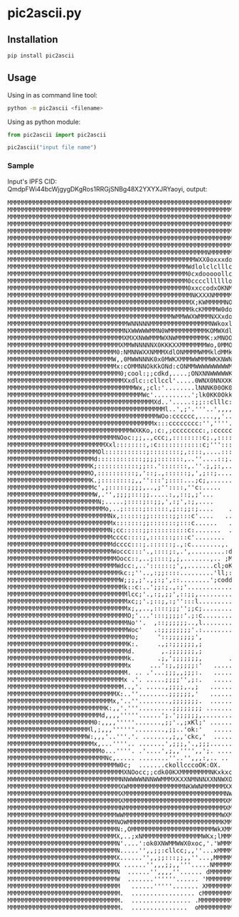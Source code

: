# pic2ascii.py

## Installation

```sh
pip install pic2ascii
```

## Usage

Using in as command line tool:

```bash
python -m pic2ascii <filename>
```

Using as python module:

```python
from pic2ascii import pic2ascii

pic2ascii("input file name")
```

### Sample

Input's IPFS CID: QmdpFWi44bcWjgygDKgRos1RRGjSNBg48X2YXYXJRYaoyi, output:

<pre>
MMMMMMMMMMMMMMMMMMMMMMMMMMMMMMMMMMMMMMMMMMMMMMMMMMMMMMMMMMMMMMMMMMMMMMMMMMMMMMMMMMMMMMMMMMMMMMMMMMMMMMMMMMMMMMMMMMMMMMMMMMMMMMMMMM
MMMMMMMMMMMMMMMMMMMMMMMMMMMMMMMMMMMMMMMMMMMMMMMMMMMMMMMMMMMMMMMMMMMMMMMMMMMMMMMMMMMMMMMMMMMMMMMMMMMMMMMMMMMMMMMMMMMMMMMMMMMMMMMMMM
MMMMMMMMMMMMMMMMMMMMMMMMMMMMMMMMMMMMMMMMMMMMMMMMMMMMMMMMMMMMMMMMMMMMMMMMMMMMMMMMMMMMMMMMMMMMMMMMMMMMMMMMMMMMMMMMMMMMMMMMMMMMMMMMMM
MMMMMMMMMMMMMMMMMMMMMMMMMMMMMMMMMMMMMMMMMMMMMMMMMMMMMMMMMMMMMMMMMMMMMMMMMMMMMMMMMMMMMMMMMMMMMMMMMMMMMMMMMMMMMMMMMMMMMMMMMMMMMMMMMM
MMMMMMMMMMMMMMMMMMMMMMMMMMMMMMMMMMMMMMMMMMMMMMMMMMMMMMMMMMMMMMMMMMMMMMMMMMMMMMMMMMMMMMMMMMMMMMMMMMMMMMMMMMMMMMMMMMMMMMMMMMMMMMMMMM
MMMMMMMMMMMMMMMMMMMMMMMMMMMMMMMMMMMMMMMMMMMMMMMMMMMMMMMMMMMMMMMMMMMMMMMMMMMMMMMMMMMMMMMMMMMMMMMMMMMMMMMMMMMMMMMMMMMMMMMMMMMMMMMMMM
MMMMMMMMMMMMMMMMMMMMMMMMMMMMMMMMMMMMMMMMMMMMMMMMMMMMMMMMMMMMMMMMMMMMMMMMMMMMMMMMMMMMMMMMMMMMMMMMMMMMMMMMMMMMMMMMMMMMMMMMMMMMMMMMMM
MMMMMMMMMMMMMMMMMMMMMMMMMMMMMMMMMMMMMMMMMMMMMMMMMMMMMNMMMMMMMMMMMMM0okxo0NNMMMMMMMMMMMMMMMMMMMMMMMMMMMMMMMMMMMMMMMMMMMMMMMMMMMMMMM
MMMMMMMMMMMMMMMMMMMMMMMMMMMMMMMMMMMMMMMMMMMMMMMMMMWXX0oxxxdoolllodol''',,;;;:dxKNMMMMMMMMMMMMMMMMMMMMMMMMMMMMMMMMMMMMMMMMMMMMMMMMM
MMMMMMMMMMMMMMMMMMMMMMMMMMMMMMMMMMMMMMMMMMMMMMMMWdlolclclllcc:::;;,;;;;;;;;,,''..:0MMMMMMMMMMMMMMMMMMMMMMMMMMMMMMMMMMMMMMMMMMMMMMM
MMMMMMMMMMMMMMMMMMMMMMMMMMMMMMMMMMMMMMMMMMMMMMMM0cxdooooollccc::;;,,,,,,,,,,,,,,,''xMMMMMMMMMMMMMMMMMMMMMMMMMMMMMMMMMMMMMMMMMMMMMM
MMMMMMMMMMMMMMMMMMMMMMMMMMMMMMMMMMMMMMMMMMMMMMMM0cccclllllloo;,;;,,,,'''''''''''''''lWMMMMMMMMMMMMMMMMMMMMMMMMMMMMMMMMMMMMMMMMMMMM
MMMMMMMMMMMMMMMMMMMMMMMMMMMMMMMMMMMMMMMMMMMMMMMM0xxccodxOKNMMk:,',,'''''''''.........cNMMMMMMMMMMMMMMMMMMMMMMMMMMMMMMMMMMMMMMMMMMM
MMMMMMMMMMMMMMMMMMMMMMMMMMMMMMMMMMMMMMMMMMMMMMMMMNKXXXNMMMMMMWo'',,'''................lMMMMMMMMMMMMMMMMMMMMMMMMMMMMMMMMMMMMMMMMMMM
MMMMMMMMMMMMMMMMMMMMMMMMMMMMMMMMMMMMMMMMMMMMMMMMMX;KWMMMMMNOdcc:;,,''..................'OMMMMMMMMMMMMMMMMMMMMMMMMMMMMMMMMMMMMMMMMM
MMMMMMMMMMMMMMMMMMMMMMMMMMMMMMMMMMMMMMMMMMMMMMMMMkcKMMMMW0dolcc:;;,''...................;kMMMMMMMMMMMMMMMMMMMMMMMMMMMMMMMMMMMMMMMM
MMMMMMMMMMMMMMMMMMMMMMMMMMMMMMMMMMMMMMMMMMMMWMMWWXWMMMNXXxdollc:;,,''...........  .......:NMMMMMMMMMMMMMMMMMMMMMMMMMMMMMMMMMMMMMMM
MMMMMMMMMMMMMMMMMMMMMMMMMMMMMMMMWNNNNNMMMMMMMMMMMMMMMMNWkoxll:;;;;,'''.......    ..      .kMMMMMMMMMMMMMMMMMMMMMMMMMMMMMMMMMMMMMMM
MMMMMMMMMMMMMMMMMMMMMMMMMMMMMMMNXWWWWWMMN0WMMMMMMMMMMKOMWXdlllc:;,,,''.......  .....      lMMMMMMMMMMMMMMMMMMMMMMMMMMMMMMMMMMMMMMM
MMMMMMMMMMMMMMMMMMMMMMMMMMMMMMMXMXXNWWMMMWXNWMMMMMMMMK:xMNOOxo:,',,'''... ..  .'.....    .oMMMMMMMMMMMMMMMMMMMMMMMMMMMMMMMMMMMMMMM
MMMMMMMMMMMMMMMMMMMMMMMMMMMMMMXMMWNNNNNX0KKKXXMMMMMMMWo,0MMO:;,;:;'''.   ...  ...  ..   .c0MMMMMMMMMMMMMMMMMMMMMMMMMMMMMMMMMMMMMMM
MMMMMMMMMMMMMMMMMMMMMMMMMMMMM0:NMNNWXXNMMMXdlONMMMMWMMkldMMkkol:,;,..  .....          .,:oXMMMMMMMMMMMMMMMMMMMMMMMMMMMMMMMMMMMMMMM
MMMMMMMMMMMMMMMMMMMMMMMMMMMMW,,0MWWNNNK0x0MWKXMMMWWMMMWKKNWNNo:''... .....     ....... ..'.'KMMMMMMMMMMMMMMMMMMMMMMMMMMMMMMMMMMMMM
MMMMMMMMMMMMMMMMMMMMMMMMMMMMMx:cOMMNNOkKkONd:cONMMWWWWWWWWWMk:;';'..          ........  ....,MMMMMMMMMMMMMMMMMMMMMMMMMMMMMMMMMMMMM
MMMMMMMMMMMMMMMMMMMMMMMMMMMMMM0;cool:;;cdkd,....;ONXNNWWWWWKkO:o:...         ........   .... OMMMMMMMMMMMMMMMMMMMMMMMMMMMMMMMMMMMM
MMMMMMMMMMMMMMMMMMMMMMMMMMMMMMMXxdlc::cllccl'.....0WNX0NNXXKK0l0;.....  ..  .........    ...;0MMMMMMMMMMMMMMMMMMMMMMMMMMMMMMMMMMMM
MMMMMMMMMMMMMMMMMMMMMMMMMMMMMMMMMMWx,;cl:'........lNNNK00OK000O;.'''. ..      ......     .. .xMMMMMMMMMMMMMMMMMMMMMMMMMMMMMMMMMMMM
MMMMMMMMMMMMMMMMMMMMMMMMMMMMMMMMMMMMWc'..........';lk0KK0Okkxo;.','  ..     ..........    ..  ,WMMMMMMMMMMMMMMMMMMMMMMMMMMMMMMMMMM
MMMMMMMMMMMMMMMMMMMMMMMMMMMMMMMMMMMMMMMXd..'.....:;;::clllc:'...,;.  .   ..'''........ ..   ....0MMMMMMMMMMMMMMMMMMMMMMMMMMMMMMMMM
MMMMMMMMMMMMMMMMMMMMMMMMMMMMMMMMMMMMMMMMMMl..',;'.'''..',,,,'. .,'.    .'.'........... .,.   .. .lWMMMMMMMMMMMMMMMMMMMMMMMMMMMMMMM
MMMMMMMMMMMMMMMMMMMMMMMMMMMMMMMMMMMMMMMMWOo:cccccc,....,,'.... .,..   ';..............  'lo       .xWMMMMMMMMMMMMMMMMMMMMMMMMMMMMM
MMMMMMMMMMMMMMMMMMMMMMMMMMMMMMMMMMMMMMMx:::cccccccc:'',''''... .,.. .''..,'...... ..... .oKN:       'oONMMMMMMMMMMMMMMMMMMMMMMMMMM
MMMMMMMMMMMMMMMMMMMMMMMMMMMMMMMMMWXKKo,:c:,;cccccccc:,:cccccc:'..  .... ..,.....  .......lxMMMOc.    . ..cxKMMMMMMMMMMMMMMMMMMMMMM
MMMMMMMMMMMMMMMMMMMMMMMMMMMMMNOoc:;;,.,ccc;,::::::::c;.,:::::c;..  .... ..,..... .'..... 'dWMMMMMW0xl;,.... .:xXMMMMMMMMMMMMMMMMMM
MMMMMMMMMMMMMMMMMMMMMMMMMMXxl::::::::,:c::::::::::::c;''':::c:..' ....  ........ ..'. ..  .WMMMMMMMMMMMMMMMo....;kMMMMMMMMMMMMMMMM
MMMMMMMMMMMMMMMMMMMMMMMMOl:::::::::::;::::::::;,::::,....:::,..'.  ....  . ....  ......'   '0MMMMMMMMMMMMMMMO..',,xMMMMMMMMMMMMMMM
MMMMMMMMMMMMMMMMMMMMMMMd::::::::::::;;;;:::::::,..''....::;.....   ....    ....  . .....     :NMMMMMMMMMMMMMM.',;;oWMMMMMMMMMMMMMM
MMMMMMMMMMMMMMMMMMMMMMK;:::::::::::;;::.':::::::,.''.;,;:,.....    .'..                       .xMMMMMMMMMMMMx',;;:0MMMMMMMMMMMMMMM
MMMMMMMMMMMMMMMMMMMMMMO,::::::::::;,'::;.,::::::;,',;::;......      .,..                     ...;kMMMMMMMMWl.,,;lXMMMMMMMMMMMMMMMM
MMMMMMMMMMMMMMMMMMMMMMK.;::::::::;,,'':::';::::...;c;,......         .,..       .         o:      'dXX0kdc'.';o0MMMMMMMMMMMMMMMMMM
MMMMMMMMMMMMMMMMMMMMMMMc',;:::::;;;;,..,;''::::,''c:.....              ...      .0.       .OMO:.    ....,',l0MMMMMMMMMMMMMMMMMMMMM
MMMMMMMMMMMMMMMMMMMMMMMW,.'',;;;;:::;;.....:,,::;,;'...      .                   xMKl'..    :MMMNk:......'kMMMMMMMMMMMMMMMMMMMMMMM
MMMMMMMMMMMMMMMMMMMMMMMMN;.....;::::;::;;,',:;',:;,....     ..                    dMMMMWX0Ox;':xOKNWMMNOdc;;o0WMMMMMMMMMMMMMMMMMMM
MMMMMMMMMMMMMMMMMMMMMMMMMMo,..;:::::;::::::,;::;;:;....    ....                    .cdkKMMMMMM0l'.'cxXMMMMMMXkdxXMMMMMMMMMMMMMMMMM
MMMMMMMMMMMMMMMMMMMMMMMMMMMNx,::::::;;::::::;;:::c'....   .......                 .    .';;cx0NMMK:...,OMMMMMMMMddKMMMMMMMMMMMMMMM
MMMMMMMMMMMMMMMMMMMMMMMMMMMMx:::::::;;:::::::;:::c......   ....,xkx,.   ...........,,'..'lkkl;;::oxo'...dMMMMMMMModkMMMMMMMMMMMMMM
MMMMMMMMMMMMMMMMMMMMMMMMMMMN;cc:::::;;::::::::::c:.......  ...,xMMMMMOc'...........';d0Kx:;oNMWWMMO,,,,,c0MMMMMMMkxk0MMMMMMMMMMMMM
MMMMMMMMMMMMMMMMMMMMMMMMMMMMcccc::::;,::::::;:::c'........  .'KMMMMMMMMMO:'',,,'','''',oXMM0loNNMMMd;:::xXMMMMMMMkOOXMMMMMMMMMMMMM
MMMMMMMMMMMMMMMMMMMMMMMMMMMMdcccc:::;.::::::;.,:c........,.  .OMMMMMMMMMMMXd::cxl::co::;;oKMMXokWMMxlllOWMMMMMMMX00NMMMMMMMMMMMMMM
MMMMMMMMMMMMMMMMMMMMMMMMMMMMWoccc:::'.,::::;:,.',.........:d'.'cKMMMMMMMMMMMNxo0M0loMMX0xdoxMMWoNWOdxONMMMMMMMMXKNMMMMMMMMMMMMMMMM
MMMMMMMMMMMMMMMMMMMMMMMMMMMMMOocc::,..;::::;,;,.......,.. ;MMkodoodk0KXXNWMMMMOkMMkdMMMMMMWKOXX0XW00XMMMMMMMMNXWMMMMMMMMMMMMMMMMMM
MMMMMMMMMMMMMMMMMMMMMMMMMMMMMWdcc:,..'::::::;',,.......cl;oKWMMNWWWWMMMMMMMMMMM0MWOKMMMMMMMMWNMWMMNMMMMMMMMWWMMMMMMMMMMMMMMMMMMMMM
MMMMMMMMMMMMMMMMMMMMMMMMMMMMMMkc:;''..,:;;::::.........'ll;:xMMMMMMMMMMMMMMMMMWNMMNMMMMMMMMMMMMMMMMMMMMMMMMMMMMMMMMMMMMMMMMMMMMMMM
MMMMMMMMMMMMMMMMMMMMMMMMMMMMMMW;;;,;'.,;:;',::........';coddxxONMMMMMMMMMMMMMMMMMMMMMMMMMMMMMMMMMMMMMMMMMMMMMMMMMMMMMMMMMMMMMMMMMM
MMMMMMMMMMMMMMMMMMMMMMMMMMMMMMMk::c:..';;:;.,:;'.............';cxKWMMMMMMMMMMMMMMMMMMMMMMMMMMMMMMMMMMMMMMMMMMMMMMMMMMMMMMMMMMMMMMM
MMMMMMMMMMMMMMMMMMMMMMMMMMMMMMMMlcc;'.,:;,;;',::;;,.............,:ldKMMMMMMMMMMMMMMMMMMMMMMMMMMMMMMMMMMMMMMMMMMMMMMMMMMMMMMMMMMMMM
MMMMMMMMMMMMMMMMMMMMMMMMMMMMMMMMxc;;'.;::;,:;'':::l.................':xXMMMMMMMMMMMMMMMMMMMMMMMMMMMMMMMMMMMMMMMMMMMMMMMMMMMMMMMMMM
MMMMMMMMMMMMMMMMMMMMMMMMMMMMMMMMx;,,..,::::;;;'';;c;...................,cXMMMMMMMMMMMMMMMMMMMMMMMMMMMMMMMMMMMMMMMMMMMMMMMMMMMMMMMM
MMMMMMMMMMMMMMMMMMMMMMMMMMMMMMMMO;'...':::;;;;:'.;:c......................;0MMMMMMMMMMMMMMMMMMMMMMMMMMMMMMMMMMMMMMMMMMMMMMMMMMMMMM
MMMMMMMMMMMMMMMMMMMMMMMMMMMMMMMMNo''.  ,::;;;;;;..,l.....................   'oXMMMMMMMMMMMMMMMMMMMMMMMMMMMMMMMMMMMMMMMMMMMMMMMMMMM
MMMMMMMMMMMMMMMMMMMMMMMMMMMMMMMMWoc'   .:;;;;;;;;'.:....................      .c0MMMMMMMMMMMMMMMMMMMMMMMMMMMMMMMMMMMMMMMMMMMMMMMMM
MMMMMMMMMMMMMMMMMMMMMMMMMMMMMMMMMo;     '::;;;;;;;',         ..........         .cxWMMMMMMMMMMMMMMMMMMMMMMMMMMMMMMMMMMMMMMMMMMMMMM
MMMMMMMMMMMMMMMMMMMMMMMMMMMMMMMMK:.     .,;:;;;;;;,;            ......          ..':kNMMMMMMMMMMMMMMMMMMMMMMMMMMMMMMMMMMMMMMMMMMMM
MMMMMMMMMMMMMMMMMMMMMMMMMMMMMMMMd.       ,.;;;;;;;,;               ..            ...,lOXMMMMMMMMMMMMMMMMMMMMMMMMMMMMMMMMMMMMMMMMMM
MMMMMMMMMMMMMMMMMMMMMMMMMMMMMMMMk.      .;,';;;;;;;,       ..                      ...:OONMMMMMMMMMMMMMMMMMMMMMMMMMMMMMMMMMMMMMMMM
MMMMMMMMMMMMMMMMMMMMMMMMMMMMMMMMx     ...':;,;;;;;:'   ........                      ..:OOkKMMMMMMMMMMMMMMMMMMMMMMMMMMMMMMMMMMMMMM
MMMMMMMMMMMMMMMMMMMMMMMMMMMMMMMM. .. .'...;;;,,;;;:.   ........                         ;kOxOMMMMMMMMMMMMMMMMMMMMMMMMMMMMMMMMMMMMM
MMMMMMMMMMMMMMMMMMMMMMMMMMMMMMMx .'. .....;;;;'',;:.   .........                         'xOkkWMMMMMMMMMMMMMMMMMMMMMMMMMMMMMMMMMMM
MMMMMMMMMMMMMMMMMMMMMMMMMMMMMMM..,'. .....,;;;;,.,;   .......... ..                       .cxkkXMMMMMMMMMMMMMMMMMMMMMMMMMMMMMMMMMM
MMMMMMMMMMMMMMMMMMMMMMMMMMMMMX:..''........;;;;;;,'   .......... ...                  ..    .lkk0MMMMMMMMMMMMMMMMMMMMMMMMMMMMMMMMM
MMMMMMMMMMMMMMMMMMMMMMMMMMMMx,'..''........,;;;;;;;.  .......... ...                   l.    .;kOOMMMMMMMMMMMMMMMMMMMMMMMMMMMMMMMM
MMMMMMMMMMMMMMMMMMMMMMMMMMK:,,'.'''.........;;;;;;;; ..............          ..        ,d.   ..:OOkMMMMMMMMMMMMMMMMMMMMMMMMMMMMMMM
MMMMMMMMMMMMMMMMMMMMMMMMMd,,,,'''''......';.';;;;;;,........... ...          ..         cx,  ...lOOkNMMMMMMMMMMMMMMMMMMMMMMMMMMMMM
MMMMMMMMMMMMMMMMMMMMMMM0:,,,,'''''.......,;;'.,;xKl;' ......... ..           ..         .dx,  ...dOOkXMMMMMMMMMMMMMMMMMMMMMMMMMMMM
MMMMMMMMMMMMMMMMMMMMMMl,;,,,''''''........,;;..'ok:'   .......  ..           ..          ,x'   ..'xkkOMMMMMMMMMMMMMMMMMMMMMMMMMMMM
MMMMMMMMMMMMMMMMMMMMMW:,,,'..'''.'. .......,;,,'ckc,'  .......  .            .            :.   ...;OXMMMMMMMMMMMMMMMMMMMMMMMMMMMMM
MMMMMMMMMMMMMMMMMMMMMMMx,...''''.. .......',;;;,'.,;;;.......                .             .      lMMMMMMMMMMMMMMMMMMMMMMMMMMMMMMM
MMMMMMMMMMMMMMMMMMMMMMMMMo...''''. .'....',;,,'''',,';. .....                          .      .'ckWMMMMMMMMMMMMMMMMMMMMMMMMMMMMMMM
MMMMMMMMMMMMMMMMMMMMMMMMMMNc,..... ........''..'',,,:,.. ..                        .:dOXo.,,oKMMMMMMMMMMMMMMMMMMMMMMMMMMMMMMMMMMMM
MMMMMMMMMMMMMMMMMMMMMMMMMMMMMW0c;  .......ckollcccoOK:OX.    .,;.......',:odkkxdoooXWWWWNNWONMMMMMMMMMMMMMMMMMMMMMMMMMMMMMMMMMMMMM
MMMMMMMMMMMMMMMMMMMMMMMMMMMMMMMXNOocc;;cdk00KXMMMMMMMMNKxkxcXMMMkKKKKKNNWMMMMMMMMMMMMMMMMMMXKMMMMMMMMMMMMMMMMMMMMMMMMMMMMMMMMMMMMM
MMMMMMMMMMMMMMMMMMMMMMMMMMMMMMNNWWWWNNNWWMMMXKXXNMNNNXXNNWXOMMMMONWWWWWMMMMMMMMMMMMMMMMMMMMNKMMMMMMMMMMMMMMMMMMMMMMMMMMMMMMMMMMMMM
MMMMMMMMMMMMMMMMMMMMMMMMMMMMMMXWMMMMMMMMMMMMMMMNKWWNMMMMMMXXMMMMKWMMMMMMMMMMMMMMMMMMMMMMMMMNXMMMMMMMMMMMMMMMMMMMMMMMMMMMMMMMMMMMMM
MMMMMMMMMMMMMMMMMMMMMMMMMMMMMMXMMMMMMMMMMMMMMMMMMMMMMMMMMMNWMMMMXWMMMMMMMMMMMMMMMMMMMMMMMMMNNMMMMMMMMMMMMMMMMMMMMMMMMMMMMMMMMMMMMM
MMMMMMMMMMMMMMMMMMMMMMMMMMMMMMXMMMMMMMMMMMMMMMMMMMMMMMMMMMXMMMMMNNMMMMMMMMMMMMMMMMMMMMMMMMMNMMMMMMMMMMMMMMMMMMMMMMMMMMMMMMMMMMMMMM
MMMMMMMMMMMMMMMMMMMMMMMMMMMMMMNMMMMMMMMMMMMMMMMMMMMMMMMMMMXMMMMMNNMMMMMMMMMMMMMMMMMMMMMMMMMNMMMMMMMMMMMMMMMMMMMMMMMMMMMMMMMMMMMMMM
MMMMMMMMMMMMMMMMMMMMMMMMMMMMMWWMMMMMMMMMMMMMMMMMMMMMMMMMMWXMMMMMWNMMMMMMMMMMMMMMMMMMMMMMMMMXMMMMMMMMMMMMMMMMMMMMMMMMMMMMMMMMMMMMMM
MMMMMMMMMMMMMMMMMMMMMMMMMMMMMNOWMMMMMMMMMMMMMMMMMMMMMMMMMKMMMMMMMKMMMMMMMMMMMMMMMMMMMMMMMMMkMMMMMMMMMMMMMMMMMMMMMMMMMMMMMMMMMMMMMM
MMMMMMMMMMMMMMMMMMMMMMMMMMMMMN:,OMMMMMMMMMMMMMMMMMMMMMMWkXMMMMMMMdKMMMMMMMMMMMMMMMMMMMMMMOkKMMMMMMMMMMMMMMMMMMMMMMMMMMMMMMMMMMMMMM
MMMMMMMMMMMMMMMMMMMMMMMMMMMMMX,..;xNMMMMMMMMMMMMMMMMWKx;lMMMMMMMMO;:kXMMMMMMMMMMMMMMMNOl,.xWMMMMMMMMMMMMMMMMMMMMMMMMMMMMMMMMMMMMMM
MMMMMMMMMMMMMMMMMMMMMMMMMMMMMN'....':ok0XNWMMWWX0xoc,'.'WMMMMMMMMKc..';ldOKXNNNXKOxl;'....xMMMMMMMMMMMMMMMMMMMMMMMMMMMMMMMMMMMMMMM
MMMMMMMMMMMMMMMMMMMMMMMMMMMMMN.....'',,;;:cllcc;,,''...xMMMMMMMMMNo..''',,;clooolc:,''....kMMMMMMMMMMMMMMMMMMMMMMMMMMMMMMMMMMMMMMM
MMMMMMMMMMMMMMMMMMMMMMMMMMMMMX......'',,;;:::;;,,''...,MMMMMMMMMMMd...'',,;:clllc:;,'.....0MMMMMMMMMMMMMMMMMMMMMMMMMMMMMMMMMMMMMMM
MMMMMMMMMMMMMMMMMMMMMMMMMMMMMX ......'',,,;;,,'''.....NMMMMMMMMMMMx....'',;:cccc:;,'......WMMMMMMMMMMMMMMMMMMMMMMMMMMMMMMMMMMMMMMM
MMMMMMMMMMMMMMMMMMMMMMMMMMMMMN  ......'',,,,''...... dMMMMMMMMMMMMK.....'',;;:::;,'......'MMMMMMMMMMMMMMMMMMMMMMMMMMMMMMMMMMMMMMMM
MMMMMMMMMMMMMMMMMMMMMMMMMMMMMW  .......''''''...... 'MMMMMMMMMMMMMM.....''',,;;;,''..... oMMMMMMMMMMMMMMMMMMMMMMMMMMMMMMMMMMMMMMMM
MMMMMMMMMMMMMMMMMMMMMMMMMMMMMM   ......'''''....... XMMMMMMMMMMMMMMc......'',,,,''...... KMMMMMMMMMMMMMMMMMMMMMMMMMMMMMMMMMMMMMMMM
MMMMMMMMMMMMMMMMMMMMMMMMMMMMMM.  ................. cMMMMMMMMMMMMMMMO .......''''....... .MMMMMMMMMMMMMMMMMMMMMMMMMMMMMMMMMMMMMMMMM
MMMMMMMMMMMMMMMMMMMMMMMMMMMMMM.  ................ .MMMMMMMMMMMMMMMMM................... ,MMMMMMMMMMMMMMMMMMMMMMMMMMMMMMMMMMMMMMMMM
MMMMMMMMMMMMMMMMMMMMMMMMMMMMMM.  ...............  oMMMMMMMMMMMMMMMMM, ................. oMMMMMMMMMMMMMMMMMMMMMMMMMMMMMMMMMMMMMMMMM
</pre>
